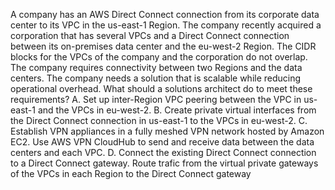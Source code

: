 A company has an AWS Direct Connect connection from its corporate data center to its VPC in the us-east-1 Region. The company recently acquired a corporation that has several VPCs and a Direct Connect connection between its on-premises data center and the eu-west-2 Region. The CIDR blocks for the VPCs of the company and the corporation do not overlap. The company requires connectivity between two Regions and the data centers. The company needs a solution that is scalable while reducing operational overhead. What should a solutions architect do to meet these requirements? 
A. Set up inter-Region VPC peering between the VPC in us-east-1 and the VPCs in eu-west-2. 
B. Create private virtual interfaces from the Direct Connect connection in us-east-1 to the VPCs in eu-west-2. 
C. Establish VPN appliances in a fully meshed VPN network hosted by Amazon EC2. Use AWS VPN CloudHub to send and receive data between the data centers and each VPC. 
D. Connect the existing Direct Connect connection to a Direct Connect gateway. Route trafic from the virtual private gateways of the VPCs in each Region to the Direct Connect gateway